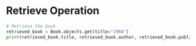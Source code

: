 # Retrieve Operation

```python
# Retrieve the book
retrieved_book = Book.objects.get(title="1984")
print(retrieved_book.title, retrieved_book.author, retrieved_book.publication_year)
